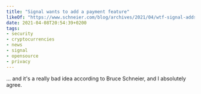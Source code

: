 ```yaml
---
title: "Signal wants to add a payment feature"
likeOf: "https://www.schneier.com/blog/archives/2021/04/wtf-signal-adds-cryptocurrency-support.html"
date: 2021-04-08T20:54:39+0200
tags:
- security
- cryptocurrencies
- news
- signal
- opensource
- privacy
---
```

... and it's a really bad idea according to Bruce Schneier, and I absolutely agree.